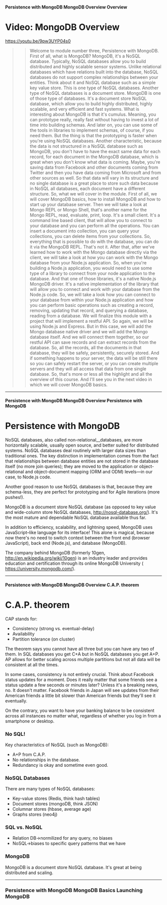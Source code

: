 #### Persistence with MongoDB   MongoDB Overview   Overview

# Video: MongoDB Overview

https://youtu.be/9pw3UYP04s0

>> Welcome to module number three, Persistence with MongoDB.
First of all, what is MongoDB?
MongoDB, it's a NoSQL database.
Typically, NoSQL databases allow you
to build distributed and highly scalable sensor systems.
Unlike relational databases which
have relations built into the database,
NoSQL databases do not
support complex relationships between your entities.
Think about it and
NoSQL database such as a simple key value store.
This is one type of NoSQL databases.
Another type of NoSQL databases is a document store.
MongoDB is one of those type of databases.
It's a document store NoSQL database,
which allow you to build highly distributed,
highly scalable, and very efficient and fast systems.
What is interesting about MongoDB is that it's cumulus.
Meaning, you can prototype really,
really fast without having to
invest a lot of time into building schemas.
And later on, you can use some of
the tools in libraries to implement schemas,
of course, if you need them.
But the thing is that the prototyping is
faster when you're using NoSQL databases.
Another characteristic, because the data is not
structured in a NoSQL database such as MongoDB,
you don't have to have
the exact same data for each record,
for each document in the MongoDB database,
which is great when you don't know what data is coming.
Maybe, you're saving data from
Facebook and other documents coming from
Twitter and then you have data coming from
Microsoft and from other sources as well.
So that data will vary in its structure and
no single database is a great place to store
such data because in NoSQL all databases,
each document have a different structure.
So, what we will cover in the module.
First of all, we will cover MongoDB basics,
how to install MongoDB and how to
start up your database server.
Then we will take a look at Mongo REPL or Mongo Shell,
that's another name for the Mongo REPL,
read, evaluate, print, loop.
It's a small client.
It's a command line based client,
that will allow you to connect to
your database and you can perform all the operations.
You can insert a document into collection,
you can query your collections,
you can delete items from your collections.
So, everything that is possible to do with the database,
you can do it via the MongoDB REPL. That's not it.
After that, after we've learned how to work
with the Mongo database directly via the client,
we will take a look at how you can work
with the Mongo database from your Node.js application.
So, when you're building a Node.js application,
you would need to use some type of a library to
connect from your node application to the database.
And that one of those libraries,
it's a native Node.js MongoDB driver.
It's a native implementation of the library that will
allow you to connect and work with
your database from the Node.js code.
So, we will take a look how you can
connect to your database from within your
Node.js application and how you
can perform basic operations such as creating a record,
removing, updating that record,
and querying a database,
reading from a database.
We will finalize this module with
a project that will implement a restful API.
So again, we will be using Node.js and Express.
But in this case, we will add
the Mongo database native driver
and we will add the Mongo database itself.
And we will connect them together,
so our restful API can save
records and can extract records from the database.
So, all the records,
all the documents in that database,
they will be safely, persistently, securely stored.
And if something happens to your server,
the data will be still there so you
can safely restart the server,
or you can create multiple servers and they will all
access that data from one single database.
So, that's more or less
all the highlight and all the overview of this course.
And I'll see you in the next video in
which we will cover MongoDB basics.


---

#### Persistence with MongoDB   MongoDB Overview   Persistence with MongoDB

# Persistence with MongoDB

NoSQL databases, also called non-relational__databases, are more horizontally scalable, usually 
open source, and better suited for distributed systems. NoSQL databases deal routinely with larger 
data sizes than traditional ones. The key distinction in implementation comes from the fact that 
relationships between database entities are not stored in the database itself (no more join 
queries); they are moved to the application or object-relational and object-document mapping 
(ORM and ODM) levels—in our case, to Node.js code.

Another good reason to use NoSQL databases is that, because they are schema-less, they are perfect 
for prototyping and for Agile iterations (more pushes!).

MongoDB is a document store NoSQL database (as opposed to key value and wide-column store NoSQL 
databases, http://nosql-database.org/). It's the most mature and dependable NoSQL database 
available thus far.

In addition to efficiency, scalability, and lightning speed, MongoDB uses JavaScript–like language 
for its interface! This alone is magical, because now there's no need to switch context between 
the front end (browser JavaScript), back end (Node.js), and database (MongoDB).

The company behind MongoDB (formerly 10gen, http://en.wikipedia.org/wiki/10gen) is an industry 
leader and provides education and certification through its online MongoDB University
( https://university.mongodb.com/).

---

#### Persistence with MongoDB   MongoDB Overview   C.A.P. theorem

# C.A.P. theorem

CAP stands for:

* Consistency (strong vs. eventual-delay)
* Availability
* Partition tolerance (on cluster)

The theorem says you cannot have all three but you can have any two of them. In SQL databases 
you get C+A but in NoSQL databases you get A+P. AP allows for better scaling across multiple 
partitions but not all data will be consistent at all the times.

In some cases, consistency is not entirely crucial. Think about Facebook status updates for a 
moment. Does it really matter that some friends see a status update a few seconds or minutes 
later? Unless it's a breaking news, no. It doesn't matter. Facebook friends in Japan will see 
updates from their American friends a little bit slower than American friends but they'll see 
it eventually.

On the contrary, you want to have your banking balance to be consistent across all instances 
no matter what, regardless of whether you log in from a smartphone or desktop.

### No SQL!
Key characteristics of NoSQL (such as MongoDB):

* A+P from C.A.P.
* No relationships in the database.
* Redundancy is okay and sometime even good.

### NoSQL Databases

There are many types of NoSQL databases:

* Key-value stores (Redis, think hash tables)
* Document stores (mongoDB, think JSON)
* Columnar stores (hbase, average age)
* Graphs stores (neo4j)

### SQL vs. NoSQL
* Relation DB->normilized for any query, no biases
* NoSQL->biases to specific query patterns that we have

### MongoDB
MongoDB is a document store NoSQL database. It's great at being distributed and scaling.

---

### Persistence with MongoDB   MongoDB Basics   Launching MongoDB